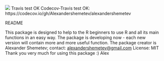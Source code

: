 
<img src=“https://img.shields.io/travis/73VW/TechnicalReport.svg”>
Travis test OK
Codecov-Travis test OK: https://codecov.io/gh/Alexandershemetev/alexandershemetev

README

This package is designed to help to the R beginners to use R and all its main functions in an easy way. 
The package is developing now - each new version will contain more and more useful function. 
The package creator is Alexander Shemetev; contact: alexandershemetev@gmail.com
License: MIT
Thank you very much for using this package :)
Alex
